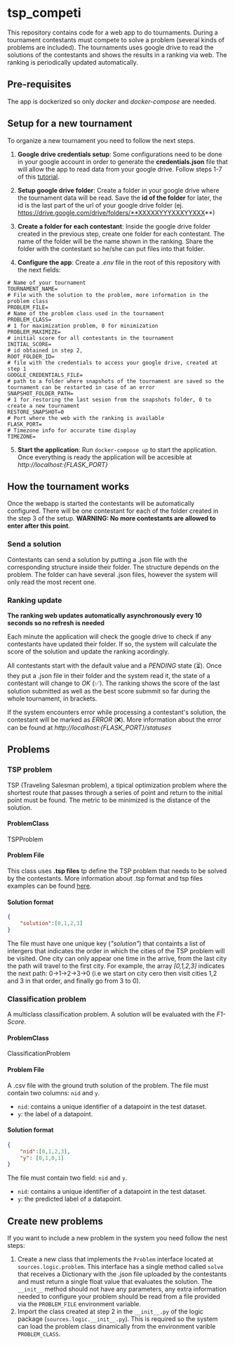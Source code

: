 # tsp_competi

This repository contains code for a web app to do tournaments. During a tournament contestants must compete to solve a problem (several kinds of problems are included). The tournaments uses google drive to read the solutions of the contestants and shows the results in a ranking via web. The ranking is periodically updated automatically.

## Pre-requisites

The app is dockerized so only *docker* and *docker-compose* are needed.

## Setup for a new tournament

To organize a new tournament you need to follow the next steps.

1. **Google drive credentials setup**: Some configurations need to be done in your google account in order to generate the **credentials.json** file that will allow the app to read data from your google drive. Follow steps 1-7 of this [tutorial](https://obikastanya.medium.com/easy-way-to-integrate-your-python-apps-with-google-drive-api-2f29ed0be239).

2. **Setup google drive folder**: Create a folder in your google drive where the tournament data will be read. Save the **id of the folder** for later, the id is the last part of the url of your google drive folder (ej. https://drive.google.com/drive/folders/**XXXXXYYYXXXYYXXX**)

3. **Create a folder for each contestant**: Inside the google drive folder created in the previous step, create one folder for each contestant. The name of the folder will be the name shown in the ranking. Share the folder with the contestant so he/she can put files into that folder.

4. **Configure the app**: Create a *.env* file in the root of this repository with the next fields:

```
# Name of your tournament
TOURNAMENT_NAME=
# File with the solution to the problem, more information in the problem class
PROBLEM_FILE=
# Name of the problem class used in the tournament
PROBLEM_CLASS=
# 1 for maximization problem, 0 for minimization
PROBLEM_MAXIMIZE=
# initial score for all contestants in the tournament
INITIAL_SCORE=
# id obtained in step 2,
ROOT_FOLDER_ID=
# file with the credentials to access your google drive, created at step 1
GOOGLE_CREDENTIALS_FILE=
# path to a folder where snapshots of the tournament are saved so the tournament can be restarted in case of an error
SNAPSHOT_FOLDER_PATH=
# 1 for restoring the last sesion from the snapshots folder, 0 to create a new tournament
RESTORE_SNAPSHOT=0
# Port where the web with the ranking is available
FLASK_PORT=
# Timezone info for accurate time display
TIMEZONE=
```

5. **Start the application**: Run `docker-compose up` to start the application. Once everything is ready the application will be accesible at *http://localhost:{FLASK_PORT}*

## How the tournament works

Once the webapp is started the contestants will be automatically configured. There will be one contestant for each of the folder created in the step 3 of the setup. **WARNING: No more contestants are allowed to enter after this point**.

### Send a solution

Contestants can send a solution by putting a .json file with the corresponding structure inside their folder. The structure depends on the problem. The folder can have several .json files, however the system will only read the most recent one.

### Ranking update

**The ranking web updates automatically asynchronously every 10 seconds so no refresh is needed**

Each minute the application will check the google drive to check if any contestants have updated their folder. If so, the system will calculate the score of the solution and update the ranking acordingly. 

All contestants start with the default value and a *PENDING* state (⏳). Once they put a .json file in their folder and the system read it, the state of a contestant will change to *OK* (✅). The ranking shows the score of the last solution submitted as well as the best score submmit so far during the whole tournament, in brackets.

If the system encounters error while processing a contestant's solution, the contestant will be marked as *ERROR* (❌). More information about the error can be found at *http://localhost:{FLASK_PORT}/statuses*

## Problems

### TSP problem

TSP (Traveling Salesman problem), a tipical optimization problem where the shortest route that passes through a series of point and return to the initial point must be found. The metric to be minimized is the distance of the solution.

#### ProblemClass

TSPProblem

#### Problem File

This class uses **.tsp files** tp define the TSP problem that needs to be solved by the contestants. More information about .tsp format and tsp files examples can be found [here](http://comopt.ifi.uni-heidelberg.de/software/TSPLIB95/).

#### Solution format

```json
{
    "solution":[0,1,2,3]
}
```

The file must have one unique key (*"solution"*) that containts a list of intergers that indicates the order in which the cities of the TSP problem will be visited. One city can only appear one time in the arrive, from the last city the path will travel to the first city. For example, the array *[0,1,2,3]* indicates the next path: 0->1->2->3->0 (i.e we start on city cero then visit cities 1,2 and 3 in that order, and finally go from 3 to 0).

### Classification problem

A multiclass classification problem. A solution will be evaluated with the *F1-Score*.

#### ProblemClass

ClassificationProblem

#### Problem File

A .csv file with the ground truth solution of the problem. The file must contain two columns: `nid` and `y`.

* `nid`: contains a unique identifier of a datapoint in the test dataset.
* `y`: the label of a datapoint.

#### Solution format

```json
{
    "nid":[0,1,2,3],
    "y": [0,1,0,1]
}
```

The file must contain two field: `nid` and `y`.

* `nid`: contains a unique identifier of a datapoint in the test dataset.
* `y`: the predicted label of a datapoint.

## Create new problems

If you want to include a new problem in the system you need follow the nest steps:

1. Create a new class that implements the `Problem` interface located at `sources.logic.problem`. This interface has a single method called `solve` that receives a Dictionary with the .json file uploaded by the contestants and must return a single float value that evaluates the solution. The `__init__` method should not have any parameters, any extra information needed to configure your problem should be read from a file provided via the `PROBLEM_FILE` environment variable.
2. Import the class created at step 2 in the `__init__.py` of the logic package (`sources.logic.__init__.py`). This is required so the system can load the problem class dinamically from the environment varible `PROBLEM_CLASS`.
